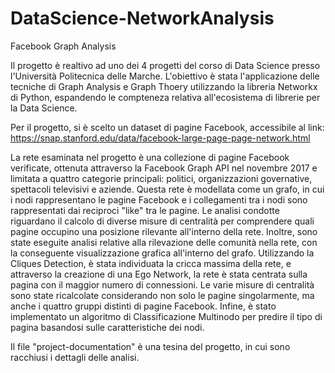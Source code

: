 # DataScience-NetworkAnalysis
Facebook Graph Analysis

Il progetto è realtivo ad uno dei 4 progetti del corso di Data Science presso l'Università Politecnica delle Marche.
L'obiettivo è stata l'applicazione delle tecniche di Graph Analysis e Graph Thoery utilizzando la libreria Networkx di Python, espandendo le compteneza relativa all'ecosistema di librerie per la Data Science. 

Per il progetto, si è scelto un dataset di pagine Facebook, accessibile al link: 
https://snap.stanford.edu/data/facebook-large-page-page-network.html

La rete esaminata nel progetto è una collezione di pagine Facebook verificate, ottenuta attraverso la Facebook Graph API nel novembre 2017 e limitata a quattro categorie principali: politici, organizzazioni governative, spettacoli televisivi e aziende. Questa rete è modellata come un grafo, in cui i nodi rappresentano le pagine Facebook e i collegamenti tra i nodi sono rappresentati dai reciproci "like" tra le pagine.
Le analisi condotte riguardano il calcolo di diverse misure di centralità per comprendere quali pagine occupino una posizione rilevante all'interno della rete. Inoltre, sono state eseguite analisi relative alla rilevazione delle comunità nella rete, con la conseguente visualizzazione grafica all'interno del grafo. Utilizzando la Cliques Detection, è stata individuata la cricca massima della rete, e attraverso la creazione di una Ego Network, la rete è stata centrata sulla pagina con il maggior numero di connessioni.
Le varie misure di centralità sono state ricalcolate considerando non solo le pagine singolarmente, ma anche i quattro gruppi distinti di pagine Facebook. Infine, è stato implementato un algoritmo di Classificazione Multinodo per predire il tipo di pagina basandosi sulle caratteristiche dei nodi.

Il file "project-documentation" è una tesina del progetto, in cui sono racchiusi i dettagli delle analisi.
